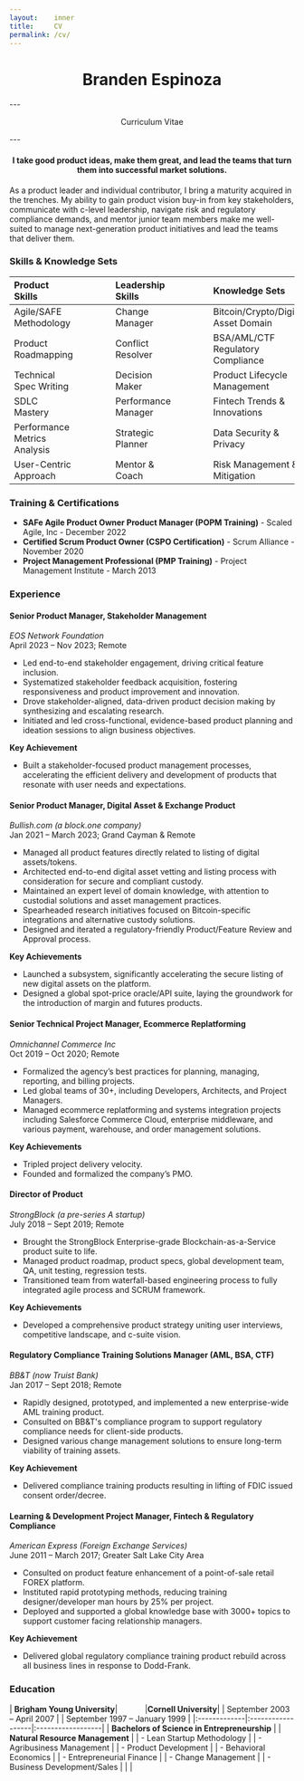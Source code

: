 ```yaml
---
layout:    inner
title:     CV
permalink: /cv/
---
```

<H1 style="text-align: center;">Branden Espinoza</h1>
---
<p style="text-align: center;">Curriculum Vitae </p>
---

<h4 style="text-align: center;">I take good product ideas, make them great, and lead the teams that turn them into successful market solutions.</h4>

As a product leader and individual contributor, I bring a maturity acquired in the trenches. My ability to gain product vision buy-in from key stakeholders, communicate with c-level leadership, navigate risk and regulatory compliance demands, and mentor junior team members make me well-suited to manage next-generation product initiatives and lead the teams that deliver them.

<!--.. from retail FX PoS software, to community banking regtech product suites, to blockchain-as-a-service APIs, to multi-channel ecommerce systems integrations, to digital asset trading platform ehancements.-->
### Skills & Knowledge Sets

| Product Skills    | <span style="color:white;">..........</span>|Leadership Skills         |  <span style="color:white;">..........</span>| Knowledge Sets |
|:-------------|:------------------|:------------------|:------------------|:------------------|
| Agile/SAFE Methodology | &emsp;| Change Manager |  &emsp;| Bitcoin/Crypto/Digital Asset Domain |
| Product Roadmapping | &emsp;| Conflict Resolver |  &emsp;| BSA/AML/CTF Regulatory Compliance  |
| Technical Spec Writing | &emsp;| Decision Maker | &emsp; | Product Lifecycle Management |
| SDLC Mastery | &emsp;| Performance Manager  |  &emsp; | Fintech Trends & Innovations |
| Performance Metrics Analysis       | &emsp;| Strategic Planner |  &emsp; | Data Security & Privacy  |
| User-Centric Approach | &emsp;| Mentor & Coach | &emsp; | Risk Management & Mitigation |


### Training & Certifications
- **SAFe Agile Product Owner Product Manager (POPM Training)** - Scaled Agile, Inc - December 2022
- **Certified Scrum Product Owner (CSPO Certification)** - Scrum Alliance - November 2020
- **Project Management Professional (PMP Training)** - Project Management Institute - March 2013

### Experience

#### Senior Product Manager, Stakeholder Management
*EOS Network Foundation*<br/>
April 2023 – Nov 2023; Remote
- Led end-to-end stakeholder engagement, driving critical feature inclusion.
- Systematized stakeholder feedback acquisition, fostering responsiveness and product improvement and innovation.
- Drove stakeholder-aligned, data-driven product decision making by synthesizing and escalating research.
- Initiated and led cross-functional, evidence-based product planning and ideation sessions to align business objectives.

**Key Achievement**<br/>
- Built a stakeholder-focused product management processes, accelerating the efficient delivery and development of products that resonate with user needs and expectations.

#### Senior Product Manager, Digital Asset & Exchange Product
*Bullish.com (a block.one company)*<br/>
Jan 2021 – March 2023; Grand Cayman & Remote
- Managed all product features directly related to listing of digital assets/tokens.
- Architected end-to-end digital asset vetting and listing process with consideration for secure and compliant custody.
- Maintained an expert level of domain knowledge, with attention to custodial solutions and asset management practices.
- Spearheaded research initiatives focused on Bitcoin-specific integrations and alternative custody solutions.
- Designed and iterated a regulatory-friendly Product/Feature Review and Approval process.

**Key Achievements**
- Launched a subsystem, significantly accelerating the secure listing of new digital assets on the platform.
- Designed a global spot-price oracle/API suite, laying the groundwork for the introduction of margin and futures products.

#### Senior Technical Project Manager, Ecommerce Replatforming
*Omnichannel Commerce Inc*<br/>
Oct 2019 – Oct 2020; Remote
- Formalized the agency’s best practices for planning, managing, reporting, and billing projects.
- Led global teams of 30+, including Developers, Architects, and Project Managers.
- Managed ecommerce replatforming and systems integration projects including Salesforce Commerce Cloud, enterprise middleware, and various payment, warehouse, and order management solutions.

**Key Achievements**
- Tripled project delivery velocity.
- Founded and formalized the company’s PMO.

#### Director of Product
*StrongBlock (a pre-series A startup)*<br/>
July 2018 – Sept 2019; Remote
- Brought the StrongBlock Enterprise-grade Blockchain-as-a-Service product suite to life.
- Managed product roadmap, product specs, global development team, QA, unit testing, regression tests.
- Transitioned team from waterfall-based engineering process to fully integrated agile process and SCRUM framework.

**Key Achievements**
- Developed a comprehensive product strategy uniting user interviews, competitive landscape, and c-suite vision.

#### Regulatory Compliance Training Solutions Manager (AML, BSA, CTF) 
*BB&T (now Truist Bank)*<br/>
Jan 2017 – Sept 2018; Remote
- Rapidly designed, prototyped, and implemented a new enterprise-wide AML training product.
- Consulted on BB&T's compliance program to support regulatory compliance needs for client-side products.
- Designed various change management solutions to ensure long-term viability of training assets.

**Key Achievement**
- Delivered compliance training products resulting in lifting of FDIC issued consent order/decree.

#### Learning & Development Project Manager, Fintech & Regulatory Compliance 
*American Express (Foreign Exchange Services)*<br/>
June 2011 – March 2017; Greater Salt Lake City Area
- Consulted on product feature enhancement of a point-of-sale retail FOREX platform.
- Instituted rapid prototyping methods, reducing training designer/developer man hours by 25% per project.
- Deployed and supported a global knowledge base with 3000+ topics to support customer facing relationship managers.

**Key Achievement**
- Delivered global regulatory compliance training product rebuild across all business lines in response to Dodd-Frank.

### Education

| **Brigham Young University**|  <span style="color:white;">..........</span> |**Cornell University**|
| September 2003 – April 2007 |  | September 1997 – January 1999 |
|:-------------|:------------------|:------------------|
| **Bachelors of Science in Entrepreneurship** |  | **Natural Resource Management** |
| - Lean Startup Methodology |  | - Agribusiness Management |
| - Product Development |  | - Behavioral Economics |
| - Entrepreneurial Finance |  | - Change Management |
| - Business Development/Sales |  |  |